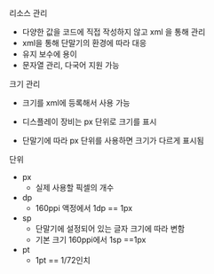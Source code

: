 리소스 관리

- 다양한 값을 코드에 직접 작성하지 않고 xml 을 통해 관리
- xml을 통해 단말기의 환경에 따라 대응
- 유지 보수에 용이
- 문자열 관리, 다국어 지원 가능



크기 관리

- 크기를 xml에 등록해서 사용 가능
- 디스플레이 장비는 px 단위로 크기를 표시

- 단말기에 따라 px 단위를 사용하면 크기가 다르게 표시됨



단위

- px 
  - 실제 사용할 픽셀의 개수
- dp
  - 160ppi 액정에서 1dp == 1px
- sp
  - 단말기에 설정되어 있는 글자 크기에 따라 변함
  - 기본 크기 160ppi에서 1sp ==1px
- pt
  - 1pt == 1/72인치